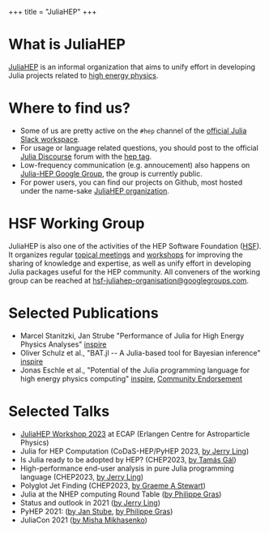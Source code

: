 +++
title = "JuliaHEP"
+++

<!-- \toc -->

# What is JuliaHEP

[JuliaHEP](https://github.com/JuliaHEP/) is an informal organization that aims to unify effort
in developing Julia projects related to [high energy physics](https://en.wikipedia.org/wiki/Particle_physics).

# Where to find us?

- Some of us are pretty active on the `#hep` channel of the [official Julia Slack
  workspace](https://julialang.org/slack/).
- For usage or language related questions, you should post to the official [Julia Discourse](https://discourse.julialang.org/) forum with the [hep tag](https://discourse.julialang.org/tag/hep).
- Low-frequency communication (e.g. annoucement) also happens on [Julia-HEP Google Group](https://groups.google.com/g/julia-hep/), the group is currently public.
- For power users, you can find our projects on Github, most hosted under the
  name-sake [JuliaHEP organization](https://github.com/JuliaHEP).

# HSF Working Group
JuliaHEP is also one of the activities of the HEP Software Foundation ([HSF](https://hepsoftwarefoundation.org)). It organizes regular [topical meetings](https://indico.cern.ch/category/16956/) and [workshops](https://indico.cern.ch/category/7971/) for improving the sharing of knowledge and expertise, as well as unify effort in developing Julia packages useful for the HEP community. All conveners of the working group can be reached at [hsf-juliahep-organisation@googlegroups.com](mailto:hsf-juliahep-organisation@googlegroups.com).

# Selected Publications
- Marcel Stanitzki, Jan Strube "Performance of Julia for High Energy Physics Analyses" [inspire](https://inspirehep.net/literature/1788437)
- Oliver Schulz et al., "BAT.jl -- A Julia-based tool for Bayesian inference" [inspire](https://inspirehep.net/literature/1810548)
- Jonas Eschle et al., "Potential of the Julia programming language for high energy physics computing" [inspire](https://inspirehep.net/literature/2666479), [Community Endorsement](./julia_for_hep_endorsers)

# Selected Talks
- [JuliaHEP Workshop 2023](https://indico.cern.ch/event/1292759/) at ECAP (Erlangen Centre for Astroparticle Physics)
- Julia for HEP Computation (CoDaS-HEP/PyHEP 2023, [by Jerry
   Ling](https://indico.cern.ch/event/1293313/timetable/#11-hands-on-demo-session))
- Is Julia ready to be adopted by HEP? (CHEP2023, [by Tamás Gál](https://indico.jlab.org/event/459/contributions/11521/))
- High-performance end-user analysis in pure Julia programming language (CHEP2023, [by Jerry Ling](https://indico.jlab.org/event/459/contributions/11560/))
- Polyglot Jet Finding (CHEP2023, [by Graeme A Stewart](https://indico.jlab.org/event/459/contributions/11540/))
- Julia at the NHEP computing Round Table ([by Philippe Gras](https://indico.jlab.org/event/505/#day-2022-02-08))
- Status and outlook in 2021 ([by Jerry Ling](https://jiling.web.cern.ch/jiling/dump/2021_Harvard_JuliaHEP.html))
- PyHEP 2021: ([by Jan Stube](https://www.youtube.com/watch?v=WVpm6WXDYlA&ab_channel=HEPSoftwareFoundation), [by Philippe Gras](https://www.youtube.com/watch?v=ZoKX39Ha3YA&ab_channel=HEPSoftwareFoundation))
- JuliaCon 2021 ([by Misha Mikhasenko](https://www.youtube.com/watch?v=QlfAa-LN1SA&t=1s&ab_channel=TheJuliaProgrammingLanguage))
